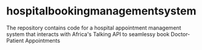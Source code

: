 # hospitalbookingmanagementsystem
The repository contains code for a hospital appointment management system that interacts with Africa's Talking API to seamlessy book Doctor-Patient Appointments
